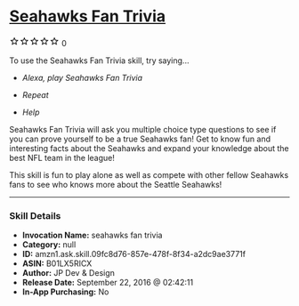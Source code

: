# [Seahawks Fan Trivia](http://alexa.amazon.com/#skills/amzn1.ask.skill.09fc8d76-857e-478f-8f34-a2dc9ae3771f)
![0 stars](../../images/ic_star_border_black_18dp_1x.png)![0 stars](../../images/ic_star_border_black_18dp_1x.png)![0 stars](../../images/ic_star_border_black_18dp_1x.png)![0 stars](../../images/ic_star_border_black_18dp_1x.png)![0 stars](../../images/ic_star_border_black_18dp_1x.png) 0

To use the Seahawks Fan Trivia skill, try saying...

* *Alexa, play Seahawks Fan Trivia*

* *Repeat*

* *Help*

Seahawks Fan Trivia will ask you multiple choice type questions to see if you can prove yourself to be a true Seahawks fan! Get to know fun and interesting facts about the Seahawks and expand your knowledge about the best NFL team in the league!

This skill is fun to play alone as well as compete with other fellow Seahawks fans to see who knows more about the Seattle Seahawks!

***

### Skill Details

* **Invocation Name:** seahawks fan trivia
* **Category:** null
* **ID:** amzn1.ask.skill.09fc8d76-857e-478f-8f34-a2dc9ae3771f
* **ASIN:** B01LX5RICX
* **Author:** JP Dev & Design
* **Release Date:** September 22, 2016 @ 02:42:11
* **In-App Purchasing:** No
